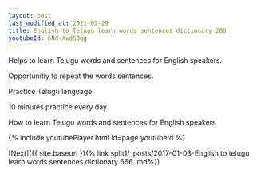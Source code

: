 ```yaml
---
layout: post
last_modified_at: 2021-03-29
title: English to Telugu learn words sentences dictionary 200 
youtubeId: 6Nd-XwdSBqg
---
```

 
 
Helps to learn Telugu words and sentences for English speakers.

Opportunitiy to repeat the words sentences. 

Practice Telugu language. 
 
10 minutes practice every day. 
 
How to learn Telugu words and sentences for English speakers 
 
{% include youtubePlayer.html id=page.youtubeId %}
 
 
[Next]({{ site.baseurl }}{% link  split1/_posts/2017-01-03-English to telugu learn words sentences dictionary 666 .md%})
 
